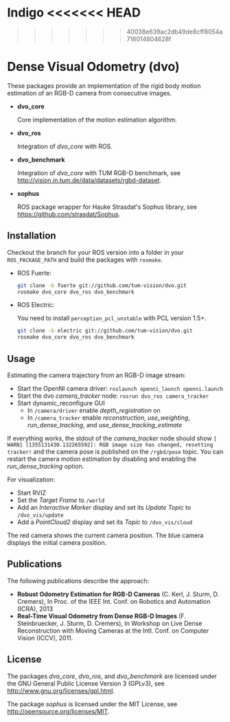 Indigo
<<<<<<< HEAD
=======


>>>>>>> 40038e639ac2db49de8cff8054a716014804628f
# Dense Visual Odometry (dvo)

These packages provide an implementation of the rigid body motion estimation of an RGB-D camera from consecutive images.

 *  **dvo_core**
    
    Core implementation of the motion estimation algorithm. 
    
 *  **dvo_ros**
    
    Integration of *dvo_core* with ROS.
    
 *  **dvo_benchmark**
    
    Integration of *dvo_core* with TUM RGB-D benchmark, see http://vision.in.tum.de/data/datasets/rgbd-dataset.
    
 *  **sophus**
    
    ROS package wrapper for Hauke Strasdat's Sophus library, see https://github.com/strasdat/Sophus.
    

## Installation

Checkout the branch for your ROS version into a folder in your `ROS_PACKAGE_PATH` and build the packages with `rosmake`.

 *  ROS Fuerte:
    
    ```bash
    git clone -b fuerte git://github.com/tum-vision/dvo.git
    rosmake dvo_core dvo_ros dvo_benchmark
    ```

 *  ROS Electric:
    
    You need to install `perception_pcl_unstable` with PCL version 1.5+.
    
    ```bash
    git clone -b electric git://github.com/tum-vision/dvo.git
    rosmake dvo_core dvo_ros dvo_benchmark
    ```

## Usage

Estimating the camera trajectory from an RGB-D image stream:

 *  Start the OpenNI camera driver: `roslaunch openni_launch openni.launch`
 *  Start the dvo *camera_tracker* node: `rosrun dvo_ros camera_tracker`
 *  Start dynamic_reconfigure GUI
    *   In `/camera/driver` enable *depth_registration* on
    *   In `/camera_tracker` enable *reconstruction*, *use_weighting*, *run_dense_tracking*, and *use_dense_tracking_estimate*

If everything works, the stdout of the *camera_tracker* node should show `[ WARN] [1355131430.132265592]: RGB image size has changed, resetting tracker!` and the camera pose is published on the `/rgbd/pose` topic. You can restart the camera motion estimation by disabling and enabling the *run_dense_tracking* option.

For visualization:

 *  Start RVIZ
 *  Set the *Target Frame* to `/world`
 *  Add an *Interactive Marker* display and set its *Update Topic* to `/dvo_vis/update`
 *  Add a *PointCloud2* display and set its *Topic* to `/dvo_vis/cloud`

The red camera shows the current camera position. The blue camera displays the initial camera position.

## Publications

The following publications describe the approach:

 *   **Robust Odometry Estimation for RGB-D Cameras** (C. Kerl, J. Sturm, D. Cremers), In Proc. of the IEEE Int. Conf. on Robotics and Automation (ICRA), 2013
 *   **Real-Time Visual Odometry from Dense RGB-D Images** (F. Steinbruecker, J. Sturm, D. Cremers), In Workshop on Live Dense Reconstruction with Moving Cameras at the Intl. Conf. on Computer Vision (ICCV), 2011.

## License

The packages *dvo_core*, *dvo_ros*, and *dvo_benchmark* are licensed under the GNU General Public License Version 3 (GPLv3), see http://www.gnu.org/licenses/gpl.html.

The package *sophus* is licensed under the MIT License, see http://opensource.org/licenses/MIT.
